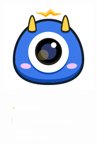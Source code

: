 <!--  封面  -->
![logo](_media/icon.svg)


<h1 style="color:#fff;font-family:'PangMenZhengDao'">
  ve<span style="color:#fed24a">-</span>charts
</h1>

<blockquote>
  <p style="color:#fff;">DPD-数据产品研发部前端组件库</p>
</blockquote>

<ul style="color:#fff">
  <li>简单而轻便</li>
  <li>在线修改静态HTML文件</li>
</ul>

<p>
  <a href="#/base-quickstart">
    <span class="arrow"></span>
  </a>
</p>

<!-- [GitHub](#) -->
<!-- [Get Started](base-quickstart.md) -->


